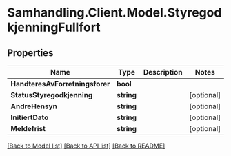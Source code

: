 # Samhandling.Client.Model.StyregodkjenningFullfort

## Properties

Name | Type | Description | Notes
------------ | ------------- | ------------- | -------------
**HandteresAvForretningsforer** | **bool** |  | 
**StatusStyregodkjenning** | **string** |  | [optional] 
**AndreHensyn** | **string** |  | [optional] 
**InitiertDato** | **string** |  | [optional] 
**Meldefrist** | **string** |  | [optional] 

[[Back to Model list]](../../README.md#documentation-for-models) [[Back to API list]](../../README.md#documentation-for-api-endpoints) [[Back to README]](../../README.md)

